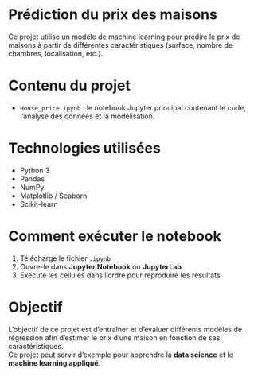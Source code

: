 # Prédiction du prix des maisons

Ce projet utilise un modèle de machine learning pour prédire le prix de maisons à partir de différentes caractéristiques (surface, nombre de chambres, localisation, etc.).

# Contenu du projet

- `House_price.ipynb` : le notebook Jupyter principal contenant le code, l’analyse des données et la modélisation.

# Technologies utilisées

- Python 3  
- Pandas  
- NumPy  
- Matplotlib / Seaborn  
- Scikit-learn

# Comment exécuter le notebook

1. Télécharge le fichier `.ipynb`
2. Ouvre-le dans **Jupyter Notebook** ou **JupyterLab**
3. Exécute les cellules dans l’ordre pour reproduire les résultats

# Objectif

L’objectif de ce projet est d’entraîner et d’évaluer différents modèles de régression afin d’estimer le prix d’une maison en fonction de ses caractéristiques.  
Ce projet peut servir d’exemple pour apprendre la **data science** et le **machine learning appliqué**.

